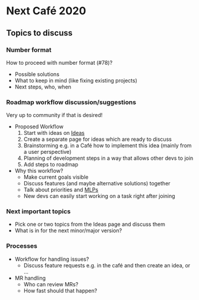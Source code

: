 # Next Café 2020


## Topics to discuss

### Number format

How to proceed with number format (#78)? 

* Possible solutions
* What to keep in mind (like fixing existing projects)
* Next steps, who, when

### Roadmap workflow discussion/suggestions

Very up to community if that is desired!

* Proposed Workflow
  1. Start with ideas on [Ideas](dev/Ideas)
  2. Create a separate page for ideas which are ready to discuss
  3. Brainstorming e.g. in a Café how to implement this idea (mainly from a user perspective)
  4. Planning of development steps in a way that allows other devs to join
  5. Add steps to roadmap
* Why this workflow?
  * Make current goals visible
  * Discuss features (and maybe alternative solutions) together
  * Talk about priorities and [MLPs][mlp]
  * New devs can easily start working on a task right after joining

### Next important topics

* Pick one or two topics from the Ideas page and discuss them
* What is in for the next minor/major version?

### Processes

* Workflow for handling issues?
  * Discuss feature requests e.g. in the café and then create an idea, or …
* MR handling
  * Who can review MRs?
  * How fast should that happen?

[mlp]: https://firstround.com/review/dont-serve-burnt-pizza-and-other-lessons-in-building-minimum-lovable-products/